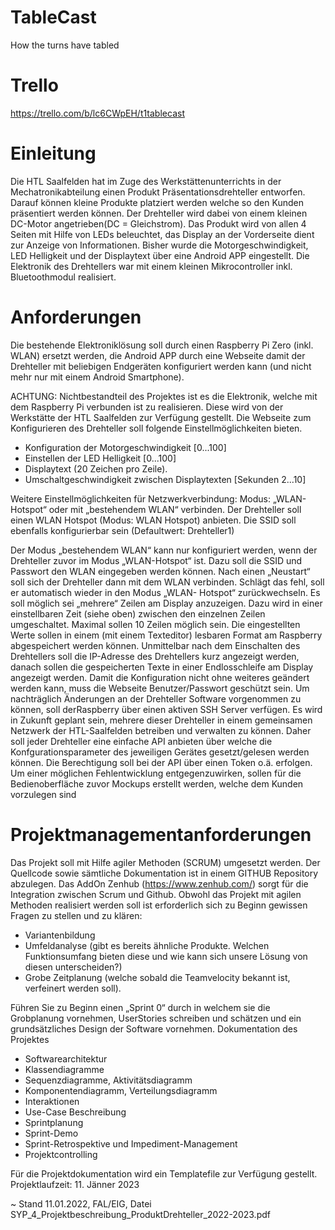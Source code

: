 # TableCast
How the turns have tabled

# Trello
https://trello.com/b/lc6CWpEH/t1tablecast 

# Einleitung

Die HTL Saalfelden hat im Zuge des Werkstättenunterrichts in der Mechatronikabteilung
einen Produkt Präsentationsdrehteller entworfen. Darauf können kleine Produkte platziert werden welche so den Kunden präsentiert werden
können.
Der Drehteller wird dabei von einem kleinen DC-Motor angetrieben(DC = Gleichstrom). Das Produkt wird von allen 4 Seiten mit Hilfe von LEDs beleuchtet, das Display an der
Vorderseite dient zur Anzeige von Informationen. Bisher wurde die Motorgeschwindigkeit, LED Helligkeit und der Displaytext über eine
Android APP eingestellt. Die Elektronik des Drehtellers war mit einem kleinen
Mikrocontroller inkl. Bluetoothmodul realisiert.


# Anforderungen

Die bestehende Elektroniklösung soll durch einen Raspberry Pi Zero (inkl. WLAN) ersetzt
werden, die Android APP durch eine Webseite damit der Drehteller mit beliebigen
Endgeräten konfiguriert werden kann (und nicht mehr nur mit einem Android Smartphone).

ACHTUNG: Nichtbestandteil des Projektes ist es die Elektronik, welche mit dem Raspberry Pi verbunden ist zu realisieren. Diese wird von der Werkstätte der HTL Saalfelden zur Verfügung gestellt. 
Die Webseite zum Konfigurieren des Drehteller soll folgende Einstellmöglichkeiten bieten. 
- Konfiguration der Motorgeschwindigkeit [0...100]
- Einstellen der LED Helligkeit [0...100]
- Displaytext (20 Zeichen pro Zeile).
- Umschaltgeschwindigkeit zwischen Displaytexten [Sekunden 2...10]

Weitere Einstellmöglichkeiten für Netzwerkverbindung:
Modus: „WLAN-Hotspot“ oder mit „bestehendem WLAN“ verbinden. Der Drehteller soll einen WLAN Hotspot (Modus: WLAN Hotspot) anbieten. Die SSID soll
ebenfalls konfigurierbar sein (Defaultwert: Drehteller1)

Der Modus „bestehendem WLAN“ kann nur konfiguriert werden, wenn der Drehteller zuvor
im Modus „WLAN-Hotspot“ ist. Dazu soll die SSID und Passwort den WLAN eingegeben
werden können. Nach einen „Neustart“ soll sich der Drehteller dann mit dem WLAN
verbinden. Schlägt das fehl, soll er automatisch wieder in den Modus „WLAN- Hotspot“ zurückwechseln. Es soll möglich sei „mehrere“ Zeilen am Display anzuzeigen. Dazu wird in einer einstellbaren Zeit (siehe oben) zwischen den einzelnen Zeilen umgeschaltet. Maximal sollen 10 Zeilen möglich sein. Die eingestellten Werte sollen in einem (mit einem Texteditor) lesbaren Format am
Raspberry abgespeichert werden können. Unmittelbar nach dem Einschalten des Drehtellers soll die IP-Adresse des Drehtellers kurz angezeigt werden, danach sollen die gespeicherten Texte in einer Endlosschleife am Display angezeigt werden. Damit die Konfiguration nicht ohne weiteres geändert werden kann, muss die Webseite Benutzer/Passwort geschützt sein. Um nachträglich Änderungen an der Drehteller Software vorgenommen zu können, soll derRaspberry über einen aktiven SSH Server verfügen.
Es wird in Zukunft geplant sein, mehrere dieser Drehteller in einem gemeinsamen Netzwerk
der HTL-Saalfelden betreiben und verwalten zu können. Daher soll jeder Drehteller eine
einfache API anbieten über welche die Konfgurationsparameter des jeweiligen Gerätes
gesetzt/gelesen werden können. Die Berechtigung soll bei der API über einen Token o.ä. erfolgen. Um einer möglichen Fehlentwicklung entgegenzuwirken, sollen für die Bedienoberfläche
zuvor Mockups erstellt werden, welche dem Kunden vorzulegen sind


# Projektmanagementanforderungen

Das Projekt soll mit Hilfe agiler Methoden (SCRUM) umgesetzt werden. Der Quellcode sowie sämtliche Dokumentation ist in einem GITHUB Repository abzulegen. Das AddOn Zenhub (https://www.zenhub.com/) sorgt für die Integration zwischen Scrum
und Github. Obwohl das Projekt mit agilen Methoden realisiert werden soll ist erforderlich sich zu Beginn gewissen Fragen zu stellen und zu klären:
- Variantenbildung
- Umfeldanalyse (gibt es bereits ähnliche Produkte. Welchen Funktionsumfang bieten diese
  und wie kann sich unsere Lösung von diesen unterscheiden?)
- Grobe Zeitplanung (welche sobald die Teamvelocity bekannt ist, verfeinert werden soll). 

Führen Sie zu Beginn einen „Sprint 0“ durch in welchem sie die Grobplanung vornehmen, UserStories schreiben und schätzen und ein grundsätzliches Design der Software
vornehmen. Dokumentation des Projektes
- Softwarearchitektur
- Klassendiagramme
- Sequenzdiagramme, Aktivitätsdiagramm
- Komponentendiagramm, Verteilungsdiagramm
- Interaktionen
- Use-Case Beschreibung
- Sprintplanung
- Sprint-Demo
- Sprint-Retrospektive und Impediment-Management
- Projektcontrolling

Für die Projektdokumentation wird ein Templatefile zur Verfügung gestellt. Projektlaufzeit: 11. Jänner 2023

~ Stand 11.01.2022, FAL/EIG, Datei SYP_4_Projektbeschreibung_ProduktDrehteller_2022-2023.pdf
